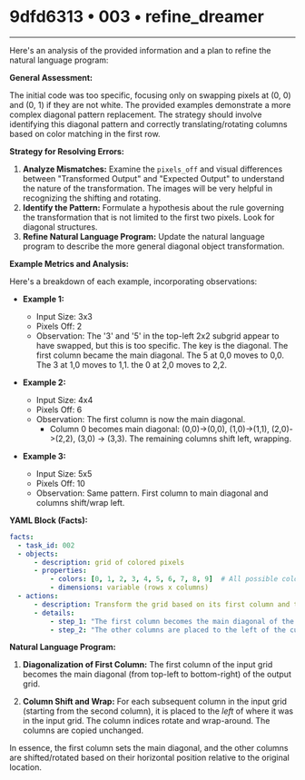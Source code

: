 # 9dfd6313 • 003 • refine_dreamer

---
Here's an analysis of the provided information and a plan to refine the natural language program:

**General Assessment:**

The initial code was too specific, focusing only on swapping pixels at (0, 0) and (0, 1) if they are not white. The provided examples demonstrate a more complex diagonal pattern replacement. The strategy should involve identifying this diagonal pattern and correctly translating/rotating columns based on color matching in the first row.

**Strategy for Resolving Errors:**

1.  **Analyze Mismatches:** Examine the `pixels_off` and visual differences between "Transformed Output" and "Expected Output" to understand the nature of the transformation. The images will be very helpful in recognizing the shifting and rotating.
2.  **Identify the Pattern:** Formulate a hypothesis about the rule governing the transformation that is not limited to the first two pixels. Look for diagonal structures.
3.  **Refine Natural Language Program:** Update the natural language program to describe the more general diagonal object transformation.

**Example Metrics and Analysis:**

Here's a breakdown of each example, incorporating observations:

*   **Example 1:**
    *   Input Size: 3x3
    *   Pixels Off: 2
    *   Observation: The '3' and '5' in the top-left 2x2 subgrid appear to have swapped, but this is too specific. The key is the diagonal. The first column became the main diagonal. The 5 at 0,0 moves to 0,0. The 3 at 1,0 moves to 1,1. the 0 at 2,0 moves to 2,2.

*   **Example 2:**
    *   Input Size: 4x4
    *   Pixels Off: 6
    *   Observation: The first column is now the main diagonal.
        - Column 0 becomes main diagonal: (0,0)->(0,0), (1,0)->(1,1), (2,0)->(2,2), (3,0) -> (3,3). The remaining columns shift left, wrapping.

*   **Example 3:**
    *   Input Size: 5x5
    *   Pixels Off: 10
    *   Observation: Same pattern. First column to main diagonal and columns shift/wrap left.

**YAML Block (Facts):**

```yaml
facts:
  - task_id: 002
  - objects:
      - description: grid of colored pixels
      - properties:
          - colors: [0, 1, 2, 3, 4, 5, 6, 7, 8, 9]  # All possible colors
          - dimensions: variable (rows x columns)
  - actions:
      - description: Transform the grid based on its first column and top row.
      - details:
          - step_1: "The first column becomes the main diagonal of the output."
          - step_2: "The other columns are placed to the left of the current column, rotated downwards and wrapped if necessary."
```

**Natural Language Program:**

1.  **Diagonalization of First Column:** The first column of the input grid becomes the main diagonal (from top-left to bottom-right) of the output grid.

2.  **Column Shift and Wrap:** For each subsequent column in the input grid (starting from the second column), it is placed to the *left* of where it was in the input grid. The column indices rotate and wrap-around. The columns are copied unchanged.

In essence, the first column sets the main diagonal, and the other columns are shifted/rotated based on their horizontal position relative to the original location.

